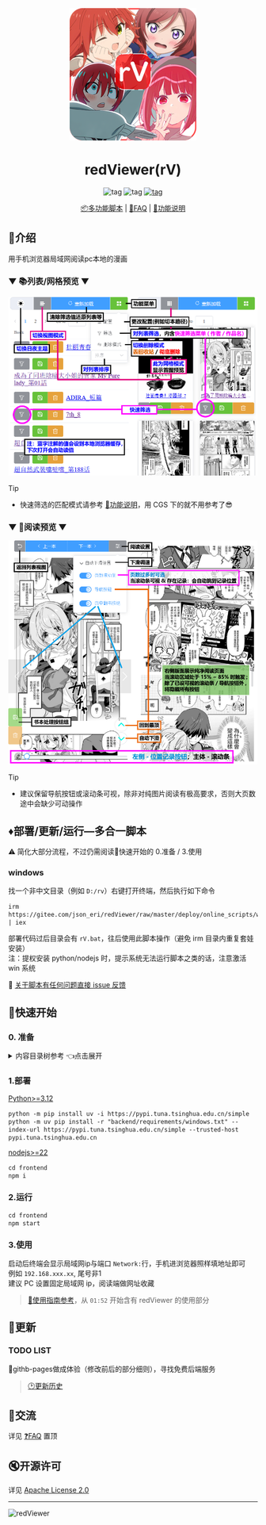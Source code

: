 <div align="center">

   <a href="https://github.com/jasoneri/ComicGUISpider" target="_blank">
    <img src="frontend/public/logo.png" alt="logo">
  </a>
  <h1 id="logo">redViewer(rV)</h1>
  <img src="https://img.shields.io/badge/-3.12%2B-brightgreen.svg?logo=python" alt="tag">
  <img src="https://img.shields.io/badge/By-Fastapi_&_vitejs-blue.svg?colorA=abcdef" alt="tag">
  <a href="https://github.com/jasoneri/redViewer/releases" target="_blank">
     <img src="https://img.shields.io/github/downloads/jasoneri/redViewer/total?style=social&logo=github" alt="tag">
  </a>

  <p align="center">
  <a href="#️部署更新运行多合一脚本">📦多功能脚本</a> | 
  <a href="https://github.com/jasoneri/redViewer/wiki/FAQ">📖FAQ</a> | 
  <a href="https://github.com/jasoneri/redViewer/wiki/Feat">🎲功能说明</a>
  </p>
</div>

## 📑介绍

用手机浏览器局域网阅读pc本地的漫画

### ▼ 📚列表/网格预览 ▼

![books_list.jpg](docs/assets/books_list.png)

> [!Tip]  
> - 快速筛选的匹配模式请参考 [🎲功能说明](https://github.com/jasoneri/redViewer/wiki/Feat)，用 CGS 下的就不用参考了😎  

### ▼ 📗阅读预览 ▼

![book.jpg](docs/assets/book.png)

> [!Tip]  
> - 建议保留导航按钮或滚动条可视，除非对纯图片阅读有极高要求，否则大页数途中会缺少可动操作  

## ♦️部署/更新/运行—多合一脚本

⚠️ 简化大部分流程，不过仍需阅读🚀快速开始的 0.准备 / 3.使用

### windows

找一个非中文目录（例如 `D:/rv`）右键打开终端，然后执行如下命令

```shell
irm https://gitee.com/json_eri/redViewer/raw/master/deploy/online_scripts/windows.ps1 | iex
```

部署代码过后目录会有 `rV.bat`，往后使用此脚本操作（避免 irm 目录内重复套娃安装）  
注：提权安装 python/nodejs 时，提示系统无法运行脚本之类的话，注意激活 win 系统  

🚩 [关于脚本有任何问题直接 issue 反馈](https://github.com/jasoneri/redViewer/issues/new)

## 🚀快速开始

### 0. 准备

<details>
<summary> 内容目录树参考 👈点击展开</summary>

CGS 下载漫画<u>**并整合章节后(表漫的话)**</u>的话就是这结构，否则把漫画放进该目录的 `web` 文件夹内

```shell
D:\Comic                              
   ├── web                            # 放内容（使用`CGS`的话目录结构就是已定的，使用自定义的话就需要创建这个`web`文件夹）
   |    └── GrandBlue碧蓝之海_第62话
   |         ├── 1.jpg
   |         ├── 2.jpg
   |         ......
   └── web_handle                     # 程序创建的操作处理目录
        ├── save                      # 被保存的书
        ├── remove                    # 被移除的书
        └── record.txt                # 保存/移除/删除的记录，与`CGS.exe`的工具箱中的`已阅最新话数记录`关联
```

配置：`backend/conf.yml`中`path`的值，默认`D:\Comic`

</details>

### 1.部署

[Python>=3.12](https://python.p2hp.com/downloads/)

```shell
python -m pip install uv -i https://pypi.tuna.tsinghua.edu.cn/simple
python -m uv pip install -r "backend/requirements/windows.txt" --index-url https://pypi.tuna.tsinghua.edu.cn/simple --trusted-host pypi.tuna.tsinghua.edu.cn
```

[nodejs>=22](https://nodejs.cn/en/download)

```shell
cd frontend
npm i
```

### 2.运行

```shell
cd frontend
npm start
```

### 3.使用

启动后终端会显示局域网ip与端口 `Network:`行，手机进浏览器照样填地址即可  
例如 `192.168.xxx.xx`, 尾号非1  
建议 PC 设置固定局域网 ip，阅读端做网址收藏

> [🎥使用指南参考](https://www.veed.io/view/zh-CN/688ae765-2bfb-4deb-9495-32b24a273373?panel=comments)，从 `01:52` 开始含有 redViewer 的使用部分

## 📢更新

### TODO LIST

🔳githb-pages做成体验（修改前后的部分细则），寻找免费后端服务  

> [🕑更新历史](https://github.com/jasoneri/redViewer/wiki/Changelog)

## 💬交流

详见 [❓FAQ](https://github.com/jasoneri/redViewer/wiki/FAQ) 置顶

## 🔇开源许可

详见 [Apache License 2.0](https://github.com/jasoneri/redViewer/blob/master/LICENSE)

---

![redViewer](https://count.getloli.com/get/@comic_viewer?theme=rule34)

